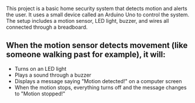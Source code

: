 This project is a basic home security system that detects motion and alerts the user. It uses a small device called an Arduino Uno to control the system. The setup includes a motion sensor, LED light, buzzer, and wires all connected through a breadboard.

## When the motion sensor detects movement (like someone walking past for example), it will:

- Turns on an LED light
- Plays a sound through a buzzer
- Displays a message saying "Motion detected!" on a computer screen
- When the motion stops, everything turns off and the message changes to "Motion stopped!"

